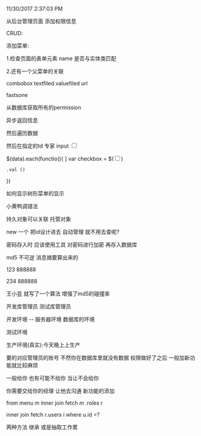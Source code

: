 11/30/2017 2:37:03 PM 


从后台管理页面 添加权限信息

CRUD:

添加菜单:  

1.检查页面的表单元素 name 是否与实体类匹配

2.还有一个父菜单的关联

combobox  textfiled  valuefiled  url 


fastsone

从数据库获取所有的permission 

异步返回信息


然后遍历数据

然后在指定的td 专家 input  <input type ="checkbox" name = "" id ="" />


$(data).each(functio(){
]
	var checkbox =  $(<input type ="checkbox" name = "permissonIDs" id ="" />) 

	.val ()
}) 



如何显示树形菜单的显示

	

小黄鸭调错法

持久对象可以关联 托管对象

new 一个 把id设计进去 自动管理 就不用去查呢?


密码存入时 应该使用工具 对密码进行加密 再存入数据库

md5  不可逆 消息摘要算出来的


123 888888 

234 888888

王小芸  就写了一个算法 增强了md5的碰撞率

开发库管理员  测试库管理员

开发环境  -- 服务器环境 数据库的环境

测试环境 

 生产环境(真实):今天晚上上生产 

要的对应管理员的账号  不然你在数据库里就没有数据 
权限做好了之后  一般加新功能就比较麻烦

一般给你 也有可能不给你   当让不会给你

你需要交给你的经理 让他去沟通 新功能的添加


from  menu  m inner join fetch m .roles r 

inner join fetch r.users i where u.id =?  

两种方法 继承 或是抽取工作累
